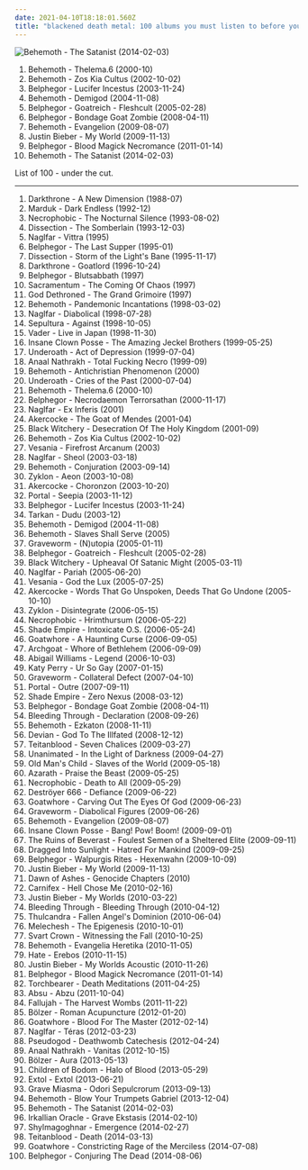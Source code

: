 ```yaml
---
date: 2021-04-10T18:18:01.560Z
title: "blackened death metal: 100 albums you must listen to before you die"
---
```

![Behemoth - The Satanist (2014-02-03)](https://img.discogs.com/L7C8Au7KprpUbtomO_R_mL0mzhQ=/fit-in/600x600/filters:strip_icc():format(jpeg):mode_rgb():quality(90)/discogs-images/R-5509431-1411654006-9813.jpeg.jpg "Behemoth - The Satanist (2014-02-03)")
<ol class="albums">
<li data-cover="https://img.discogs.com/3OV92YdcXGIZ-uYDWWfVqWlclyo=/fit-in/458x600/filters:strip_icc():format(jpeg):mode_rgb():quality(90)/discogs-images/R-1397228-1323623842.jpeg.jpg" data-tags="blackened death metal, death metal" role="button">Behemoth - Thelema.6 (2000-10)</li>
<li data-cover="http://coverartarchive.org/release/56227a63-1cc7-30b6-bfc5-42b89d3ac3cd/9348490433-500.jpg" data-tags="death metal, blackened death metal" role="button">Behemoth - Zos Kia Cultus (2002-10-02)</li>
<li data-cover="https://img.discogs.com/dn2AraqoMNXLtLD5wlYOPhTFLaI=/fit-in/600x600/filters:strip_icc():format(jpeg):mode_rgb():quality(90)/discogs-images/R-9604804-1483543288-5702.jpeg.jpg" data-tags="blackened death metal, black metal" role="button">Belphegor - Lucifer Incestus (2003-11-24)</li>
<li data-cover="https://img.discogs.com/f5MS-w80xTYlPaqvPn5gnXP60-0=/fit-in/175x175/filters:strip_icc():format(jpeg):mode_rgb():quality(90)/discogs-images/R-4297042-1361036898-6312.jpeg.jpg" data-tags="death metal, blackened death metal" role="button">Behemoth - Demigod (2004-11-08)</li>
<li data-cover="http://coverartarchive.org/release/146dccdb-9b4f-4f6a-8f4f-815e3a05e8c2/19798876684-500.jpg" data-tags="blackened death metal, black metal" role="button">Belphegor - Goatreich - Fleshcult (2005-02-28)</li>
<li data-cover="https://img.discogs.com/WB_xmmaubiBTqqITwzObxUMWvhg=/fit-in/600x600/filters:strip_icc():format(jpeg):mode_rgb():quality(90)/discogs-images/R-16230449-1605655724-1287.jpeg.jpg" data-tags="black metal, blackened death metal" role="button">Belphegor - Bondage Goat Zombie (2008-04-11)</li>
<li data-cover="https://img.discogs.com/K20rSftvVzZehMnMB2Y9L-xRBOs=/fit-in/300x300/filters:strip_icc():format(jpeg):mode_rgb():quality(90)/discogs-images/R-3464875-1331417514.jpeg.jpg" data-tags="death metal, blackened death metal" role="button">Behemoth - Evangelion (2009-08-07)</li>
<li data-cover="http://coverartarchive.org/release/ca702418-7848-3992-b860-18409362b356/3667047678-500.jpg" data-tags="justin bieber, my world, totec radio" role="button">Justin Bieber - My World (2009-11-13)</li>
<li data-cover="http://coverartarchive.org/release/7bb03acd-cc94-413c-b433-bc181b519efe/2878785120-500.jpg" data-tags="blackened death metal" role="button">Belphegor - Blood Magick Necromance (2011-01-14)</li>
<li data-cover="https://img.discogs.com/L7C8Au7KprpUbtomO_R_mL0mzhQ=/fit-in/600x600/filters:strip_icc():format(jpeg):mode_rgb():quality(90)/discogs-images/R-5509431-1411654006-9813.jpeg.jpg" data-tags="blackened death metal, black metal, death metal" role="button">Behemoth - The Satanist (2014-02-03)</li>
</ol>
List of 100 - under the cut.
<!-- more -->

_________________

<ol class="albums">
<li data-cover="https://img.discogs.com/r-KHtFOulgx04qOf1tffFeHxZRc=/fit-in/600x599/filters:strip_icc():format(jpeg):mode_rgb():quality(90)/discogs-images/R-1802872-1534269756-1836.jpeg.jpg" data-tags="death metal, blackened death metal" role="button">
Darkthrone - A New Dimension (1988-07)
</li>
<li data-cover="http://coverartarchive.org/release/0122096d-9d63-45ac-80b7-91b1e27c3be1/17503960939-500.jpg" data-tags="black metal" role="button">
Marduk - Dark Endless (1992-12)
</li>
<li data-cover="https://img.discogs.com/t0PDSlX4JxZS884NJB-f6WLeT2Q=/fit-in/600x600/filters:strip_icc():format(jpeg):mode_rgb():quality(90)/discogs-images/R-1538113-1537963660-9400.jpeg.jpg" data-tags="death metal" role="button">
Necrophobic - The Nocturnal Silence (1993-08-02)
</li>
<li data-cover="https://img.discogs.com/qXikMEYZ_CnBWSafKM05jo_HPk4=/fit-in/360x286/filters:strip_icc():format(jpeg):mode_rgb():quality(90)/discogs-images/R-952440-1177266811.jpeg.jpg" data-tags="black metal, melodic black metal" role="button">
Dissection - The Somberlain (1993-12-03)
</li>
<li data-cover="https://img.discogs.com/G6TjoWfMCKl4K7nVPgKzppUQQgA=/fit-in/600x600/filters:strip_icc():format(jpeg):mode_rgb():quality(90)/discogs-images/R-767985-1156772425.jpeg.jpg" data-tags="melodic black metal" role="button">
Naglfar - Vittra (1995)
</li>
<li data-cover="http://coverartarchive.org/release/f410685a-29d7-4873-a432-012520614158/19793601931-500.jpg" data-tags="black metal, death metal, blackened death metal" role="button">
Belphegor - The Last Supper (1995-01)
</li>
<li data-cover="https://img.discogs.com/lXKV6dmPo4xHpvBXnr3VAyegAwU=/fit-in/600x522/filters:strip_icc():format(jpeg):mode_rgb():quality(90)/discogs-images/R-799281-1159978729.jpeg.jpg" data-tags="black metal, melodic black metal" role="button">
Dissection - Storm of the Light's Bane (1995-11-17)
</li>
<li data-cover="https://via.placeholder.com/450" data-tags="black metal, death metal" role="button">
Darkthrone - Goatlord (1996-10-24)
</li>
<li data-cover="http://coverartarchive.org/release/8d2466e3-2206-4a0b-960d-38d20a347e42/19793757315-500.jpg" data-tags="black metal" role="button">
Belphegor - Blutsabbath (1997)
</li>
<li data-cover="https://img.discogs.com/sHMtGaaupRhHzc0bQcN3dNInyJQ=/fit-in/600x598/filters:strip_icc():format(jpeg):mode_rgb():quality(90)/discogs-images/R-761638-1270715846.jpeg.jpg" data-tags="blackened death metal, melodic black metal" role="button">
Sacramentum - The Coming Of Chaos (1997)
</li>
<li data-cover="http://coverartarchive.org/release/778d8ed1-a56e-3813-ae6a-97ba04f86c21/21781511761-500.jpg" data-tags="death metal, blackened death metal" role="button">
God Dethroned - The Grand Grimoire (1997)
</li>
<li data-cover="http://coverartarchive.org/release/f6d20d15-8029-4307-8f58-e49740f90fcf/5751543074-500.jpg" data-tags="black metal" role="button">
Behemoth - Pandemonic Incantations (1998-03-02)
</li>
<li data-cover="https://img.discogs.com/Q6efqq1ZT4alDZT2vrJVpePFHKA=/fit-in/600x600/filters:strip_icc():format(jpeg):mode_rgb():quality(90)/discogs-images/R-397423-1155066431.jpeg.jpg" data-tags="black metal, melodic black metal" role="button">
Naglfar - Diabolical (1998-07-28)
</li>
<li data-cover="https://img.discogs.com/rKUT_e0kr3sKuood7PlHJ9yoRWU=/fit-in/600x600/filters:strip_icc():format(jpeg):mode_rgb():quality(90)/discogs-images/R-1375251-1308953843.jpeg.jpg" data-tags="thrash metal, groove metal" role="button">
Sepultura - Against (1998-10-05)
</li>
<li data-cover="https://img.discogs.com/updqDDeOl9ZPg_msom6pOFfCnCg=/fit-in/450x450/filters:strip_icc():format(jpeg):mode_rgb():quality(90)/discogs-images/R-559329-1294277850.jpeg.jpg" data-tags="death metal" role="button">
Vader - Live in Japan (1998-11-30)
</li>
<li data-cover="http://coverartarchive.org/release/4376e2ea-7b73-32a7-b99a-2e76f21498c2/28063954531-500.jpg" data-tags="juggalo, hip-hop" role="button">
Insane Clown Posse - The Amazing Jeckel Brothers (1999-05-25)
</li>
<li data-cover="http://coverartarchive.org/release/29354f69-64e1-4c5a-8afe-062ddf853bf5/26055634719-500.jpg" data-tags="metalcore" role="button">
Underoath - Act of Depression (1999-07-04)
</li>
<li data-cover="http://coverartarchive.org/release/ae633162-211e-4f5e-8474-6803c2c21480/1959804975-500.jpg" data-tags="black metal" role="button">
Anaal Nathrakh - Total Fucking Necro (1999-09)
</li>
<li data-cover="http://coverartarchive.org/release/c7b052a1-8633-4a5a-a5f8-75af3911f12a/6984487955-500.jpg" data-tags="death metal" role="button">
Behemoth - Antichristian Phenomenon (2000)
</li>
<li data-cover="http://coverartarchive.org/release/182df017-12a5-4836-9780-0f1f4b971f87/3573388202-500.jpg" data-tags="metalcore, death metal" role="button">
Underoath - Cries of the Past (2000-07-04)
</li>
<li data-cover="https://img.discogs.com/3OV92YdcXGIZ-uYDWWfVqWlclyo=/fit-in/458x600/filters:strip_icc():format(jpeg):mode_rgb():quality(90)/discogs-images/R-1397228-1323623842.jpeg.jpg" data-tags="blackened death metal, death metal" role="button">
Behemoth - Thelema.6 (2000-10)
</li>
<li data-cover="http://coverartarchive.org/release/e29f34bb-4cb5-4360-ac6e-258a73a572df/19793841495-500.jpg" data-tags="black metal, blackened death metal" role="button">
Belphegor - Necrodaemon Terrorsathan (2000-11-17)
</li>
<li data-cover="https://img.discogs.com/FCX16rdcXHfIHY8wQIQIDjhhiCc=/fit-in/220x220/filters:strip_icc():format(jpeg):mode_rgb():quality(90)/discogs-images/R-755448-1155556786.jpeg.jpg" data-tags="melodic black metal" role="button">
Naglfar - Ex Inferis (2001)
</li>
<li data-cover="http://coverartarchive.org/release/69f09f65-2b4d-4a5b-9ec6-31ac79953f7a/7724337003-500.jpg" data-tags="black metal, death metal" role="button">
Akercocke - The Goat of Mendes (2001-04)
</li>
<li data-cover="http://coverartarchive.org/release/2e4345e0-e41f-42e8-8613-d50e6975f468/2890105060-500.jpg" data-tags="black metal, blackened death metal" role="button">
Black Witchery - Desecration Of The Holy Kingdom (2001-09)
</li>
<li data-cover="http://coverartarchive.org/release/56227a63-1cc7-30b6-bfc5-42b89d3ac3cd/9348490433-500.jpg" data-tags="death metal, blackened death metal" role="button">
Behemoth - Zos Kia Cultus (2002-10-02)
</li>
<li data-cover="https://img.discogs.com/86nWhuWiKiziTcjddQwkgFz-sig=/fit-in/400x393/filters:strip_icc():format(jpeg):mode_rgb():quality(90)/discogs-images/R-754716-1243265455.jpeg.jpg" data-tags="black metal, symphonic black metal" role="button">
Vesania - Firefrost Arcanum (2003)
</li>
<li data-cover="https://img.discogs.com/LIy8_L5uBJRINUft8kRaWC1HFj0=/fit-in/600x615/filters:strip_icc():format(jpeg):mode_rgb():quality(90)/discogs-images/R-697135-1576650656-5740.jpeg.jpg" data-tags="melodic black metal, black metal" role="button">
Naglfar - Sheol (2003-03-18)
</li>
<li data-cover="http://coverartarchive.org/release/2dd151fd-f601-41f1-af9f-a929438bfdb2/6984835449-500.jpg" data-tags="black metal, death metal" role="button">
Behemoth - Conjuration (2003-09-14)
</li>
<li data-cover="https://img.discogs.com/uAvFiLsvwdjSiAV-ZAcSgufyl_s=/fit-in/600x600/filters:strip_icc():format(jpeg):mode_rgb():quality(90)/discogs-images/R-403559-1351882426-1257.jpeg.jpg" data-tags="death metal" role="button">
Zyklon - Aeon (2003-10-08)
</li>
<li data-cover="http://coverartarchive.org/release/95184121-cb65-4d0e-a32b-f97215d41137/3440293326-500.jpg" data-tags="death metal, black metal" role="button">
Akercocke - Choronzon (2003-10-20)
</li>
<li data-cover="http://coverartarchive.org/release/7c88dcda-841c-33b2-b8b1-1712d736c428/3073040714-500.jpg" data-tags="death metal, black metal, blackened death metal" role="button">
Portal - Seepia (2003-11-12)
</li>
<li data-cover="https://img.discogs.com/dn2AraqoMNXLtLD5wlYOPhTFLaI=/fit-in/600x600/filters:strip_icc():format(jpeg):mode_rgb():quality(90)/discogs-images/R-9604804-1483543288-5702.jpeg.jpg" data-tags="blackened death metal, black metal" role="button">
Belphegor - Lucifer Incestus (2003-11-24)
</li>
<li data-cover="https://img.discogs.com/E_RO0q-pozYCBB0DWO8MAREXKg4=/fit-in/600x600/filters:strip_icc():format(jpeg):mode_rgb():quality(90)/discogs-images/R-7318965-1476958843-7101.jpeg.jpg" data-tags="dudu, tarkan" role="button">
Tarkan - Dudu (2003-12)
</li>
<li data-cover="https://img.discogs.com/f5MS-w80xTYlPaqvPn5gnXP60-0=/fit-in/175x175/filters:strip_icc():format(jpeg):mode_rgb():quality(90)/discogs-images/R-4297042-1361036898-6312.jpeg.jpg" data-tags="death metal, blackened death metal" role="button">
Behemoth - Demigod (2004-11-08)
</li>
<li data-cover="https://img.discogs.com/q9eBlfxZl1-CjI-MN3evLsWlF_w=/fit-in/320x318/filters:strip_icc():format(jpeg):mode_rgb():quality(90)/discogs-images/R-233231-1237729191.jpeg.jpg" data-tags="death metal" role="button">
Behemoth - Slaves Shall Serve (2005)
</li>
<li data-cover="http://coverartarchive.org/release/82d03e9a-c800-434b-9915-c0cb52f647b5/4878350488-500.jpg" data-tags="black metal, melodic black metal, symphonic black metal" role="button">
Graveworm - (N)utopia (2005-01-11)
</li>
<li data-cover="http://coverartarchive.org/release/146dccdb-9b4f-4f6a-8f4f-815e3a05e8c2/19798876684-500.jpg" data-tags="blackened death metal, black metal" role="button">
Belphegor - Goatreich - Fleshcult (2005-02-28)
</li>
<li data-cover="http://coverartarchive.org/release/67a3ce0d-075e-395e-a3e9-f46f09e27877/2889524675-500.jpg" data-tags="extreme metal, blackened death metal, brutal black metal" role="button">
Black Witchery - Upheaval Of Satanic Might (2005-03-11)
</li>
<li data-cover="https://img.discogs.com/Dy-5QMO9NnC5BYj1y5UJGe0fIxE=/fit-in/600x600/filters:strip_icc():format(jpeg):mode_rgb():quality(90)/discogs-images/R-1351876-1330511835.jpeg.jpg" data-tags="melodic black metal, black metal" role="button">
Naglfar - Pariah (2005-06-20)
</li>
<li data-cover="https://img.discogs.com/r455PlZo6fuzeVnGl7osMZ22Z4s=/fit-in/600x598/filters:strip_icc():format(jpeg):mode_rgb():quality(90)/discogs-images/R-519784-1409999812-1940.jpeg.jpg" data-tags="symphonic black metal, black metal" role="button">
Vesania - God the Lux (2005-07-25)
</li>
<li data-cover="http://coverartarchive.org/release/4e7758a3-0519-3ab0-b204-c114802d2ef0/2932382643-500.jpg" data-tags="death metal" role="button">
Akercocke - Words That Go Unspoken, Deeds That Go Undone (2005-10-10)
</li>
<li data-cover="http://coverartarchive.org/release/78c7aaee-8c1e-4562-8e85-6b90f7199ec7/24012249042-500.jpg" data-tags="death metal" role="button">
Zyklon - Disintegrate (2006-05-15)
</li>
<li data-cover="https://img.discogs.com/QPeKZsHC8zfnJiXVPzdguaU7F-g=/fit-in/500x503/filters:strip_icc():format(jpeg):mode_rgb():quality(90)/discogs-images/R-3745658-1342655257-5617.jpeg.jpg" data-tags="black metal, death metal, blackened death metal" role="button">
Necrophobic - Hrimthursum (2006-05-22)
</li>
<li data-cover="http://coverartarchive.org/release/409517ec-b4ae-4a57-a976-ce4890d41ae3/6727084735-500.jpg" data-tags="black metal, melodic death metal, melodic black metal, symphonic black-metal" role="button">
Shade Empire - Intoxicate O.S. (2006-05-24)
</li>
<li data-cover="http://coverartarchive.org/release/931c8e99-3e6d-44d9-97e4-b89b4e3f54d8/13675706609-500.jpg" data-tags="black metal, death metal, blackened death metal" role="button">
Goatwhore - A Haunting Curse (2006-09-05)
</li>
<li data-cover="http://coverartarchive.org/release/add4f192-53a5-4a65-9d50-e19af0e6f8e6/10372124506-500.jpg" data-tags="black metal, war metal" role="button">
Archgoat - Whore of Bethlehem (2006-09-09)
</li>
<li data-cover="http://coverartarchive.org/release/8d8e6041-9f4b-4553-ac4d-cf997e29598a/21893021794-500.jpg" data-tags="metalcore, blackcore" role="button">
Abigail Williams - Legend (2006-10-03)
</li>
<li data-cover="https://img.discogs.com/VPZYWF2ksSiHJqfZgVaantZcQWw=/fit-in/600x570/filters:strip_icc():format(jpeg):mode_rgb():quality(90)/discogs-images/R-5182187-1386762667-5591.jpeg.jpg" data-tags="female vocalists" role="button">
Katy Perry - Ur So Gay (2007-01-15)
</li>
<li data-cover="http://coverartarchive.org/release/b5c9ae48-e220-39b8-819e-3ad6bcdae905/18251737209-500.jpg" data-tags="melodic black metal, black metal" role="button">
Graveworm - Collateral Defect (2007-04-10)
</li>
<li data-cover="http://coverartarchive.org/release/49f6af34-d643-385d-95c3-d7fba082fff8/3073081136-500.jpg" data-tags="death metal" role="button">
Portal - Outre (2007-09-11)
</li>
<li data-cover="http://coverartarchive.org/release/2adc426e-bf17-4ddd-ba04-47470c3045d8/6761584111-500.jpg" data-tags="black metal, symphonic black metal, dark metal" role="button">
Shade Empire - Zero Nexus (2008-03-12)
</li>
<li data-cover="https://img.discogs.com/WB_xmmaubiBTqqITwzObxUMWvhg=/fit-in/600x600/filters:strip_icc():format(jpeg):mode_rgb():quality(90)/discogs-images/R-16230449-1605655724-1287.jpeg.jpg" data-tags="black metal, blackened death metal" role="button">
Belphegor - Bondage Goat Zombie (2008-04-11)
</li>
<li data-cover="https://img.discogs.com/Ion6IP8yCi0ejRgYihepYh5teNY=/fit-in/500x492/filters:strip_icc():format(jpeg):mode_rgb():quality(90)/discogs-images/R-2633429-1294235009.jpeg.jpg" data-tags="metalcore" role="button">
Bleeding Through - Declaration (2008-09-26)
</li>
<li data-cover="https://img.discogs.com/q9eBlfxZl1-CjI-MN3evLsWlF_w=/fit-in/320x318/filters:strip_icc():format(jpeg):mode_rgb():quality(90)/discogs-images/R-233231-1237729191.jpeg.jpg" data-tags="black metal" role="button">
Behemoth - Ezkaton (2008-11-11)
</li>
<li data-cover="https://img.discogs.com/wZKz-MtrV9c_tOu41Csu6lRxRrc=/fit-in/600x514/filters:strip_icc():format(jpeg):mode_rgb():quality(90)/discogs-images/R-3140363-1517387696-1788.jpeg.jpg" data-tags="death metal, blackened death metal" role="button">
Devian - God To The Illfated (2008-12-12)
</li>
<li data-cover="http://coverartarchive.org/release/e3ff33f8-55cc-46a2-b311-62effc1db2b9/15656142116-500.jpg" data-tags="black metal" role="button">
Teitanblood - Seven Chalices (2009-03-27)
</li>
<li data-cover="https://img.discogs.com/qU1OrCozj9aM12wT5RtcJiaGzc4=/fit-in/500x500/filters:strip_icc():format(jpeg):mode_rgb():quality(90)/discogs-images/R-1836571-1341239883-3842.jpeg.jpg" data-tags="blackened death metal" role="button">
Unanimated - In the Light of Darkness (2009-04-27)
</li>
<li data-cover="https://img.discogs.com/t0-Ij4umph9-1NkmXCjMG45uq7k=/fit-in/400x397/filters:strip_icc():format(jpeg):mode_rgb():quality(90)/discogs-images/R-1790907-1244802664.jpeg.jpg" data-tags="black metal, melodic black metal" role="button">
Old Man's Child - Slaves of the World (2009-05-18)
</li>
<li data-cover="https://img.discogs.com/pPRAf4yQMFRJW7ioL2YssiXUx7Q=/fit-in/600x600/filters:strip_icc():format(jpeg):mode_rgb():quality(90)/discogs-images/R-1820528-1320710676.jpeg.jpg" data-tags="death metal, blackened death metal" role="button">
Azarath - Praise the Beast (2009-05-25)
</li>
<li data-cover="https://img.discogs.com/KI9y1vXY4LcHCHdHvF3aSMAbvfg=/fit-in/600x608/filters:strip_icc():format(jpeg):mode_rgb():quality(90)/discogs-images/R-2077785-1589791809-2753.mpo.jpg" data-tags="death metal" role="button">
Necrophobic - Death to All (2009-05-29)
</li>
<li data-cover="http://coverartarchive.org/release/7543d45b-640e-4023-8a43-cf09b7ffc264/4531719615-500.jpg" data-tags="black metal, thrash metal, blackened thrash metal" role="button">
Deströyer 666 - Defiance (2009-06-22)
</li>
<li data-cover="https://img.discogs.com/uBJGySb5_AMbqgTs3gCV_aolHbk=/fit-in/240x240/filters:strip_icc():format(jpeg):mode_rgb():quality(90)/discogs-images/R-2131677-1265741796.jpeg.jpg" data-tags="death metal, black metal, blackened death metal" role="button">
Goatwhore - Carving Out The Eyes Of God (2009-06-23)
</li>
<li data-cover="http://coverartarchive.org/release/154e6697-6d62-40b6-8c74-4fdf7c3f48bd/11152247773-500.jpg" data-tags="symphonic black metal, melodic black metal" role="button">
Graveworm - Diabolical Figures (2009-06-26)
</li>
<li data-cover="https://img.discogs.com/K20rSftvVzZehMnMB2Y9L-xRBOs=/fit-in/300x300/filters:strip_icc():format(jpeg):mode_rgb():quality(90)/discogs-images/R-3464875-1331417514.jpeg.jpg" data-tags="death metal, blackened death metal" role="button">
Behemoth - Evangelion (2009-08-07)
</li>
<li data-cover="http://coverartarchive.org/release/7aa2faf0-993a-45b6-b513-afcb5f40f5d5/1621608060-500.jpg" data-tags="goregrind, deathcore, brutal death metal, nsbm, deathgrind, brutal deathcore, national socialist black metal, moshcore" role="button">
Insane Clown Posse - Bang! Pow! Boom! (2009-09-01)
</li>
<li data-cover="https://img.discogs.com/V-nRozPqVAqzJU7GfhpWnjFlk8Y=/fit-in/600x597/filters:strip_icc():format(jpeg):mode_rgb():quality(90)/discogs-images/R-1945225-1432399990-8604.jpeg.jpg" data-tags="atmospheric black metal, van" role="button">
The Ruins of Beverast - Foulest Semen of a Sheltered Elite (2009-09-11)
</li>
<li data-cover="http://coverartarchive.org/release/da9e633c-b899-4e6f-b270-9dd4d788f81a/27317356479-500.jpg" data-tags="black metal" role="button">
Dragged Into Sunlight - Hatred For Mankind (2009-09-25)
</li>
<li data-cover="https://img.discogs.com/bi3H9eOErH2dITfVC6jifKp7KjU=/fit-in/600x600/filters:strip_icc():format(jpeg):mode_rgb():quality(90)/discogs-images/R-1968408-1373452610-6113.jpeg.jpg" data-tags="death metal, black metal, blackened death metal" role="button">
Belphegor - Walpurgis Rites - Hexenwahn (2009-10-09)
</li>
<li data-cover="http://coverartarchive.org/release/ca702418-7848-3992-b860-18409362b356/3667047678-500.jpg" data-tags="justin bieber, my world, totec radio" role="button">
Justin Bieber - My World (2009-11-13)
</li>
<li data-cover="http://coverartarchive.org/release/961f99de-36c2-48bc-b3fa-7ada34637768/9334243654-500.jpg" data-tags="black metal, death metal, blackened death metal, symphonic black metal, melodic black metal" role="button">
Dawn of Ashes - Genocide Chapters (2010)
</li>
<li data-cover="http://coverartarchive.org/release/895e0fef-751e-47fe-b5df-715aba698e4b/21635191959-500.jpg" data-tags="deathcore" role="button">
Carnifex - Hell Chose Me (2010-02-16)
</li>
<li data-cover="http://coverartarchive.org/release/6bfba6d5-71fc-454b-b3a0-63632a1459fa/20855090957-500.jpg" data-tags="totec radio, justin bieber, goregrind, justin bieber my worlds" role="button">
Justin Bieber - My Worlds (2010-03-22)
</li>
<li data-cover="https://img.discogs.com/h2l2aCAoqOmpS8JUWzB6FZCIidM=/fit-in/600x605/filters:strip_icc():format(jpeg):mode_rgb():quality(90)/discogs-images/R-2610098-1433084088-2171.jpeg.jpg" data-tags="metalcore" role="button">
Bleeding Through - Bleeding Through (2010-04-12)
</li>
<li data-cover="http://coverartarchive.org/release/01ba8d59-2ef2-4bb4-ac56-ef97f1574e3d/5040613801-500.jpg" data-tags="black metal" role="button">
Thulcandra - Fallen Angel's Dominion (2010-06-04)
</li>
<li data-cover="http://coverartarchive.org/release/d9bd7370-f0bd-4534-94c7-730eb113d927/20237882094-500.jpg" data-tags="black metal" role="button">
Melechesh - The Epigenesis (2010-10-01)
</li>
<li data-cover="https://img.discogs.com/cKpGveX1pTCQf9HDFfhW4k6rc8s=/fit-in/600x595/filters:strip_icc():format(jpeg):mode_rgb():quality(90)/discogs-images/R-3455435-1352809719-6455.jpeg.jpg" data-tags="blackened death metal" role="button">
Svart Crown - Witnessing the Fall (2010-10-25)
</li>
<li data-cover="https://img.discogs.com/XjhgZjqz0Z7K5ilCkktLJSxifbQ=/fit-in/300x408/filters:strip_icc():format(jpeg):mode_rgb():quality(90)/discogs-images/R-3675340-1339890456-1334.jpeg.jpg" data-tags="live" role="button">
Behemoth - Evangelia Heretika (2010-11-05)
</li>
<li data-cover="https://img.discogs.com/r7YZ5nwMYsLYvd739fg977MKBAA=/fit-in/600x591/filters:strip_icc():format(jpeg):mode_rgb():quality(90)/discogs-images/R-11530199-1517965869-3312.jpeg.jpg" data-tags="death metal, blackened death metal" role="button">
Hate - Erebos (2010-11-15)
</li>
<li data-cover="http://coverartarchive.org/release/d9206472-5d0c-4617-a1d3-75466a346934/15444150049-500.jpg" data-tags="totec radio, justin bieber" role="button">
Justin Bieber - My Worlds Acoustic (2010-11-26)
</li>
<li data-cover="http://coverartarchive.org/release/7bb03acd-cc94-413c-b433-bc181b519efe/2878785120-500.jpg" data-tags="blackened death metal" role="button">
Belphegor - Blood Magick Necromance (2011-01-14)
</li>
<li data-cover="https://img.discogs.com/qZ8j9iXN_8zPuzF14xX2rmugCro=/fit-in/600x594/filters:strip_icc():format(jpeg):mode_rgb():quality(90)/discogs-images/R-3300938-1422240071-2755.jpeg.jpg" data-tags="blackened death metal, death-black metal, top20 of 2011, supreme albums" role="button">
Torchbearer - Death Meditations (2011-04-25)
</li>
<li data-cover="https://img.discogs.com/hrpKTyqDPKFQy9Bxxc4dtD2HRWE=/fit-in/600x450/filters:strip_icc():format(jpeg):mode_rgb():quality(90)/discogs-images/R-3216618-1489240189-2882.jpeg.jpg" data-tags="black metal, blackened thrash metal" role="button">
Absu - Abzu (2011-10-04)
</li>
<li data-cover="http://coverartarchive.org/release/99c84ccf-8593-483f-9f3c-e7f16a6a0ddc/8684736002-500.jpg" data-tags="technical death metal, progressive death metal" role="button">
Fallujah - The Harvest Wombs (2011-11-22)
</li>
<li data-cover="https://img.discogs.com/_SPeO4i322sBDAr6F_aLqHqdHMk=/fit-in/250x396/filters:strip_icc():format(jpeg):mode_rgb():quality(90)/discogs-images/R-4075000-1385606407-7068.jpeg.jpg" data-tags="blackened death metal" role="button">
Bölzer - Roman Acupuncture (2012-01-20)
</li>
<li data-cover="http://coverartarchive.org/release/eb64944a-3184-40fb-87d9-fd0d3e855d40/13675763816-500.jpg" data-tags="blackened death metal, black metal, death metal" role="button">
Goatwhore - Blood For The Master (2012-02-14)
</li>
<li data-cover="https://img.discogs.com/Ngl8qLTEzdsfEFUd9vHQjVBpf8I=/fit-in/600x600/filters:strip_icc():format(jpeg):mode_rgb():quality(90)/discogs-images/R-3499570-1455786395-5773.jpeg.jpg" data-tags="melodic black metal, blackened death metal, swedish" role="button">
Naglfar - Téras (2012-03-23)
</li>
<li data-cover="https://img.discogs.com/EKVJ5Wlp3bN69o-BLUCQVoiWxxk=/fit-in/599x599/filters:strip_icc():format(jpeg):mode_rgb():quality(90)/discogs-images/R-3573433-1335807834.jpeg.jpg" data-tags="death metal, russian death metal, russian black metal, blackened death metal" role="button">
Pseudogod - Deathwomb Catechesis (2012-04-24)
</li>
<li data-cover="http://coverartarchive.org/release/de61d838-256e-4002-9daf-05252458a319/2311435310-500.jpg" data-tags="black metal, grindcore" role="button">
Anaal Nathrakh - Vanitas (2012-10-15)
</li>
<li data-cover="https://img.discogs.com/K9tVnY6z0QLkPc4Ppp7dCT3kjjI=/fit-in/600x592/filters:strip_icc():format(jpeg):mode_rgb():quality(90)/discogs-images/R-4586812-1595049604-4969.jpeg.jpg" data-tags="black metal, death metal, blackened death metal" role="button">
Bölzer - Aura (2013-05-13)
</li>
<li data-cover="http://coverartarchive.org/release/405ab77e-7f0b-42ee-a8db-f29a0a0c3056/19611318053-500.jpg" data-tags="melodic death metal" role="button">
Children of Bodom - Halo of Blood (2013-05-29)
</li>
<li data-cover="http://coverartarchive.org/release/3093dc7c-ca5c-4d7a-92ea-ea376522519b/4490175495-500.jpg" data-tags="progressive death metal" role="button">
Extol - Extol (2013-06-21)
</li>
<li data-cover="http://coverartarchive.org/release/529a12ef-b4f1-4074-9a2c-fe36ef7a256a/13818478790-500.jpg" data-tags="death metal, blackened death metal" role="button">
Grave Miasma - Odori Sepulcrorum (2013-09-13)
</li>
<li data-cover="http://coverartarchive.org/release/9ac2d6d4-dfed-43f6-b9d8-12e4243debe9/23592483804-500.jpg" data-tags="black metal, death metal, blackened death metal" role="button">
Behemoth - Blow Your Trumpets Gabriel (2013-12-04)
</li>
<li data-cover="https://img.discogs.com/L7C8Au7KprpUbtomO_R_mL0mzhQ=/fit-in/600x600/filters:strip_icc():format(jpeg):mode_rgb():quality(90)/discogs-images/R-5509431-1411654006-9813.jpeg.jpg" data-tags="blackened death metal, black metal, death metal" role="button">
Behemoth - The Satanist (2014-02-03)
</li>
<li data-cover="http://coverartarchive.org/release/bcd74c76-7d56-434d-89c1-79d2f4525a6a/11723317954-500.jpg" data-tags="blackened death metal, atmospheric death metal, occult death metal" role="button">
Irkallian Oracle - Grave Ekstasis (2014-02-10)
</li>
<li data-cover="http://coverartarchive.org/release/6b33e3a3-943c-4ae1-8882-2265e9812099/6419938844-500.jpg" data-tags="doom metal, melodic death metal, dutch, underground, progressive death metal, debut, blackened death metal, melodic black metal, atmospheric black metal, progressive black metal" role="button">
Shylmagoghnar - Emergence (2014-02-27)
</li>
<li data-cover="http://coverartarchive.org/release/c16e910c-7cc7-49e7-942d-f4409381ddf8/8308362254-500.jpg" data-tags="death metal" role="button">
Teitanblood - Death (2014-03-13)
</li>
<li data-cover="http://coverartarchive.org/release/7be2c53d-8871-4360-98c5-8b93b523cec7/9288630578-500.jpg" data-tags="death metal" role="button">
Goatwhore - Constricting Rage of the Merciless (2014-07-08)
</li>
<li data-cover="http://coverartarchive.org/release/c1fad667-9898-4f94-8325-21b26a44c97b/8006987565-500.jpg" data-tags="death metal" role="button">
Belphegor - Conjuring The Dead (2014-08-06)
</li>
</ol>